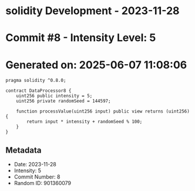 ﻿# solidity Development - 2023-11-28
# Commit #8 - Intensity Level: 5
# Generated on: 2025-06-07 11:08:06
```solidity
pragma solidity ^0.8.0;

contract DataProcessor8 {
    uint256 public intensity = 5;
    uint256 private randomSeed = 144597;

    function processValue(uint256 input) public view returns (uint256) {
        return input * intensity + randomSeed % 100;
    }
}
```
## Metadata
- Date: 2023-11-28
- Intensity: 5
- Commit Number: 8
- Random ID: 901360079
